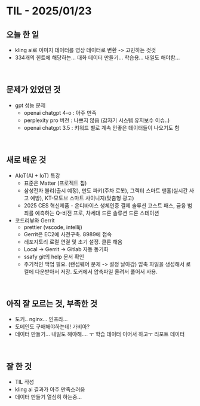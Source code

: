 # TIL - 2025/01/23


## 오늘 한 일
- kling ai로 이미지 데이터를 영상 데이터로 변환 -> 고민하는 것것
- 334개의 힌트에 해당하는... 대화 데이터 만들기... 학습용... 내일도 해야함...
<br>

## 문제가 있었던 것
- gpt 성능 문제
    - openai chatgpt 4-o : 아주 만족
    - perplexity pro 버전 : 나쁘지 않음 (갑자기 시스템 유지보수 이슈..)
    - openai chatgpt 3.5 : 키워드 별로 계속 안좋은 데이터들이 나오기도 함 
<br>

## 새로 배운 것
- AIoT(AI + IoT) 특강
    - 표준은 Matter (프로젝트 칩)
    - 삼성전자 불리(출시 예정), 만도 파키(주차 로봇), 그렉터 스마트 맨홀(실시간 사고 예방), KT-모토브 스마트 사이니지(맞춤형 광고)
    - 2025 CES 혁신제품 - 온디바이스 생체인증 결제 솔루션 고스트 패스, 금융 범죄를 예측하는 Q-비전 프로, 차세대 드론 솔루션 드론 스테이션
- 코드리뷰와 Gerrit
    - prettier (vscode, intellij)
    - Gerrit은 EC2에 사전구축. 8989에 접속
    - 레포지토리 로컬 연결 및 초기 설정. 클론 해옴
    - Local -> Gerrit -> Gitlab 자동 동기화
    - ssafy git의 help 문서 확인
    - 주기적인 백업 필요. (랜섬웨어 문제 -> 설정 날아감) 압축 파일을 생성해서 로컬에 다운받아서 저장. 도커에서 압축파일 올려서 풀어서 사용. 
<br>

## 아직 잘 모르는 것, 부족한 것
- 도커.. nginx... 인프라...
- 도메인도 구매해야하는데! 가비아?
- 데이터 만들기... 내일도 해야해.... ㅜ 학습 데이터 이어서 하고ㅜ 리포트 데이터
<br>

## 잘 한 것
- TIL 작성
- kling ai 결과가 아주 만족스러움
- 데이터 만들기 열심히 하는중...
